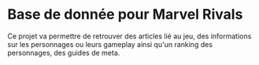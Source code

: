 # Base de donnée pour Marvel Rivals

Ce projet va permettre de retrouver des articles lié au jeu, des informations sur les personnages ou leurs gameplay
ainsi qu'un ranking des personnages, des guides de meta.
